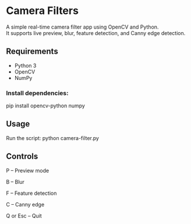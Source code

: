 # Camera Filters

A simple real-time camera filter app using OpenCV and Python.  
It supports live preview, blur, feature detection, and Canny edge detection.

## Requirements

- Python 3
- OpenCV
- NumPy

### Install dependencies:

pip install opencv-python numpy

## Usage

Run the script:
python camera-filter.py

## Controls

P – Preview mode

B – Blur

F – Feature detection

C – Canny edge

Q or Esc – Quit

